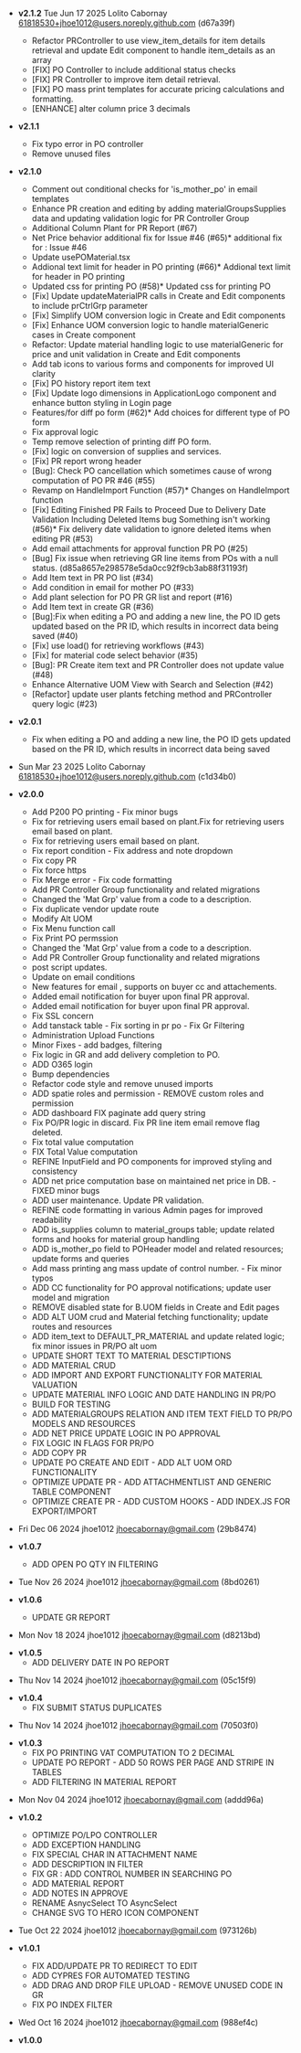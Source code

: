 * **v2.1.2** Tue Jun 17 2025 Lolito Cabornay <61818530+jhoe1012@users.noreply.github.com> (d67a39f)
  - Refactor PRController to use view_item_details for item details retrieval and update Edit component to handle item_details as an array
  - [FIX] PO Controller to  include additional status checks
  - [FIX]  PR Controller to improve item detail retrieval.
  - [FIX] PO mass print templates for accurate pricing calculations and formatting.
  - [ENHANCE] alter column price 3 decimals

* **v2.1.1** 
  - Fix typo error in PO controller
  - Remove unused files


* **v2.1.0**
  - Comment out conditional checks for 'is_mother_po' in email templates
  - Enhance PR creation and editing by adding materialGroupsSupplies data and updating validation logic for PR Controller Group 
  - Additional Column Plant for PR Report (#67) 
  - Net Price behavior additional fix for Issue #46 (#65)* additional fix for : Issue #46
  - Update usePOMaterial.tsx
  - Addional text limit for header in PO printing (#66)* Addional text limit for header in PO printing
  - Updated css for printing PO (#58)* Updated css for printing PO
  - [Fix] Update updateMaterialPR calls in Create and Edit components to include prCtrlGrp parameter
  - [Fix] Simplify UOM conversion logic in Create and Edit components
  - [Fix] Enhance UOM conversion logic to handle materialGeneric cases in Create component
  - Refactor: Update material handling logic to use materialGeneric for price and unit validation in Create and Edit components
  - Add tab icons to various forms and components for improved UI clarity
  - [Fix] PO history report item text
  - [Fix] Update logo dimensions in ApplicationLogo component and enhance button styling in Login page
  - Features/for diff po form (#62)* Add choices for different type of PO form
  - Fix approval logic
  - Temp remove selection of printing diff PO form.
  - [Fix] logic on conversion of supplies and services.
  - [Fix] PR report wrong header
  - [Bug]: Check PO cancellation which sometimes cause of wrong computation of PO PR #46 (#55)
  - Revamp on HandleImport Function (#57)* Changes on HandleImport function
  - [Fix] Editing Finished PR Fails to Proceed Due to Delivery Date Validation Including Deleted Items bug Something isn't working (#56)* Fix delivery date validation to ignore deleted items when editing PR (#53)
  - Add email attachments for approval function PR PO (#25)
  - [Bug] Fix issue when retrieving GR line items from POs with a null status. (d85a8657e298578e5da0cc92f9cb3ab88f31193f)
  - Add Item text in PR PO list (#34)
  - Add condition in email for mother PO (#33)
  - Add plant selection for PO PR GR list and report (#16)
  - Add Item text in create GR (#36)
  - [Bug]:Fix when editing a PO and adding a new line, the PO ID gets updated based on the PR ID, which results in incorrect data being saved (#40)
  - [Fix] use load() for retrieving workflows (#43)
  - [Fix] for material code select behavior (#35)
  - [Bug]: PR Create item text and PR Controller does not update value (#48)
  - Enhance Alternative UOM View with Search and Selection (#42)
  - [Refactor] update user plants fetching method and PRController query logic (#23) 


* **v2.0.1**

  - Fix when editing a PO and adding a new line, the PO ID gets updated based on the PR ID, which results in incorrect data being saved

- Sun Mar 23 2025 Lolito Cabornay <61818530+jhoe1012@users.noreply.github.com> (c1d34b0)

* **v2.0.0**

  - Add P200 PO printing - Fix minor bugs
  - Fix for retrieving users email based on plant.Fix for retrieving users email based on plant.
  - Fix for retrieving users email based on plant.
  - Fix report condition - Fix address and note dropdown
  - Fix copy PR
  - Fix force https
  - Fix Merge error - Fix code formatting
  - Add PR Controller Group functionality and related migrations
  - Changed the 'Mat Grp' value from a code to a description.
  - Fix duplicate vendor update route
  - Modify Alt UOM
  - Fix Menu function call
  - Fix Print PO permssion
  - Changed the 'Mat Grp' value from a code to a description.
  - Add PR Controller Group functionality and related migrations
  - post script updates.
  - Update on email conditions
  - New features for email , supports on buyer cc and attachements.
  - Added email notification for buyer upon final PR approval.
  - Added email notification for buyer upon final PR approval.
  - Fix SSL concern
  - Add tanstack table - Fix sorting in pr po - Fix Gr Filtering
  - Administration Upload Functions
  - Minor Fixes - add badges, filtering
  - Fix logic in GR and add delivery completion to PO.
  - ADD O365 login
  - Bump dependencies
  - Refactor code style and remove unused imports
  - ADD spatie roles and permission - REMOVE custom roles and permission
  - ADD dashboard FIX paginate add query string
  - Fix PO/PR logic in discard. Fix PR line item email remove flag deleted.
  - Fix total value computation
  - FIX Total Value computation
  - REFINE InputField and PO components for improved styling and consistency
  - ADD net price computation base on maintained net price in DB. - FIXED minor bugs
  - ADD user maintenance. Update PR validation.
  - REFINE code formatting in various Admin pages for improved readability
  - ADD is_supplies column to material_groups table; update related forms and hooks for material group handling
  - ADD is_mother_po field to POHeader model and related resources; update forms and queries
  - Add mass printing ang mass update of control number. - Fix minor typos
  - ADD CC functionality for PO approval notifications; update user model and migration
  - REMOVE disabled state for B.UOM fields in Create and Edit pages
  - ADD ALT UOM crud and Material fetching functionality; update routes and resources
  - ADD item_text to DEFAULT_PR_MATERIAL and update related logic; fix minor issues in PR/PO alt uom
  - UPDATE SHORT TEXT TO MATERIAL DESCTIPTIONS
  - ADD MATERIAL CRUD
  - ADD IMPORT AND EXPORT FUNCTIONALITY FOR MATERIAL VALUATION
  - UPDATE MATERIAL INFO LOGIC AND DATE HANDLING IN PR/PO
  - BUILD FOR TESTING
  - ADD MATERIALGROUPS RELATION AND ITEM TEXT FIELD TO PR/PO MODELS AND RESOURCES
  - ADD NET PRICE UPDATE LOGIC IN PO APPROVAL
  - FIX LOGIC IN FLAGS FOR PR/PO
  - ADD COPY PR
  - UPDATE PO CREATE AND EDIT - ADD ALT UOM ORD FUNCTIONALITY
  - OPTIMIZE UPDATE PR - ADD ATTACHMENTLIST AND GENERIC TABLE COMPONENT
  - OPTIMIZE CREATE PR - ADD CUSTOM HOOKS - ADD INDEX.JS FOR EXPORT/IMPORT

- Fri Dec 06 2024 jhoe1012 <jhoecabornay@gmail.com> (29b8474)

* **v1.0.7**

  - ADD OPEN PO QTY IN FILTERING

- Tue Nov 26 2024 jhoe1012 <jhoecabornay@gmail.com> (8bd0261)

* **v1.0.6**

  - UPDATE GR REPORT

- Mon Nov 18 2024 jhoe1012 <jhoecabornay@gmail.com> (d8213bd)

* **v1.0.5**
  - ADD DELIVERY DATE IN PO REPORT

- Thu Nov 14 2024 jhoe1012 <jhoecabornay@gmail.com> (05c15f9)

* **v1.0.4**
  - FIX SUBMIT STATUS DUPLICATES

- Thu Nov 14 2024 jhoe1012 <jhoecabornay@gmail.com> (70503f0)

* **v1.0.3**
  - FIX PO PRINTING VAT COMPUTATION TO 2 DECIMAL
  - UPDATE PO REPORT - ADD 50 ROWS PER PAGE AND STRIPE IN TABLES
  - ADD FILTERING IN MATERIAL REPORT

- Mon Nov 04 2024 jhoe1012 <jhoecabornay@gmail.com> (addd96a)

* **v1.0.2**

  - OPTIMIZE PO/LPO CONTROLLER
  - ADD EXCEPTION HANDLING
  - FIX SPECIAL CHAR IN ATTACHMENT NAME
  - ADD DESCRIPTION IN FILTER
  - FIX GR : ADD CONTROL NUMBER IN SEARCHING PO
  - ADD MATERIAL REPORT
  - ADD NOTES IN APPROVE
  - RENAME AsnycSelect TO AsyncSelect
  - CHANGE SVG TO HERO ICON COMPONENT

- Tue Oct 22 2024 jhoe1012 <jhoecabornay@gmail.com> (973126b)

* **v1.0.1**

  - FIX ADD/UPDATE PR TO REDIRECT TO EDIT
  - ADD CYPRES FOR AUTOMATED TESTING
  - ADD DRAG AND DROP FILE UPLOAD - REMOVE UNUSED CODE IN GR
  - FIX PO INDEX FILTER

- Wed Oct 16 2024 jhoe1012 <jhoecabornay@gmail.com> (988ef4c)

* **v1.0.0**
